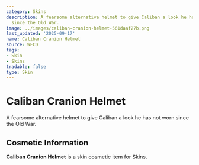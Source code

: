 ```yaml
---
category: Skins
description: A fearsome alternative helmet to give Caliban a look he has not worn
  since the Old War.
image: ../images/caliban-cranion-helmet-561daaf27b.png
last_updated: '2025-09-17'
name: Caliban Cranion Helmet
source: WFCD
tags:
- Skin
- Skins
tradable: false
type: Skin
---
```


# Caliban Cranion Helmet

A fearsome alternative helmet to give Caliban a look he has not worn since the Old War.

## Cosmetic Information

**Caliban Cranion Helmet** is a skin cosmetic item for Skins.

